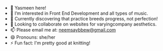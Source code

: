 - 👋 Yasmeen here!
- 👀 I’m interested in Front End Development and all types of music.
- 🌱 Currently discovering that practice breeds progress, not perfection!
- 💞️ Looking to collaborate on websites for varyingcompany aesthetics.
- 📫 Please email me at: neemsaybbew@gmail.com
- 😄 Pronouns: she/her
- ⚡ Fun fact: I'm pretty good at knitting!

<!---
NeemsayBbew/NeemsayBbew is a ✨ special ✨ repository because its `README.md` (this file) appears on your GitHub profile.
You can click the Preview link to take a look at your changes.
--->
